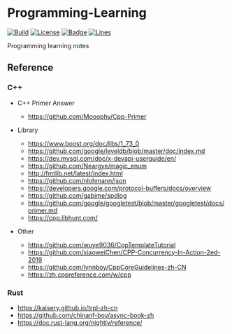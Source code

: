 # Programming-Learning

[![Build](https://github.com/KaiserLancelot/Programming-Learning/workflows/Build/badge.svg)](https://github.com/KaiserLancelot/Programming-Learning/actions)
[![License](https://img.shields.io/github/license/KaiserLancelot/Programming-Learning)](LICENSE)
[![Badge](https://img.shields.io/badge/link-996.icu-%23FF4D5B.svg?style=flat-square)](https://996.icu/#/en_US)
[![Lines](https://tokei.rs/b1/github/KaiserLancelot/Programming-Learning)](https://github.com/Aaronepower/tokei)

Programming learning notes

## Reference

### C++

- C++ Primer Answer
  - https://github.com/Mooophy/Cpp-Primer

- Library
  - https://www.boost.org/doc/libs/1_73_0
  - https://github.com/google/leveldb/blob/master/doc/index.md
  - https://dev.mysql.com/doc/x-devapi-userguide/en/
  - https://github.com/Neargye/magic_enum
  - http://fmtlib.net/latest/index.html
  - https://github.com/nlohmann/json
  - https://developers.google.com/protocol-buffers/docs/overview
  - https://github.com/gabime/spdlog
  - https://github.com/google/googletest/blob/master/googletest/docs/primer.md
  - https://cpp.libhunt.com/

- Other
  - https://github.com/wuye9036/CppTemplateTutorial
  - https://github.com/xiaoweiChen/CPP-Concurrency-In-Action-2ed-2019
  - https://github.com/lynnboy/CppCoreGuidelines-zh-CN
  - https://zh.cppreference.com/w/cpp

### Rust

  - https://kaisery.github.io/trpl-zh-cn
  - https://github.com/chinanf-boy/async-book-zh
  - https://doc.rust-lang.org/nightly/reference/
